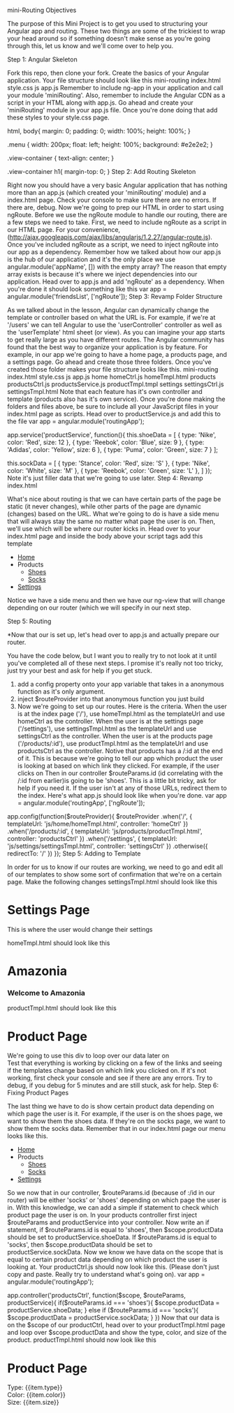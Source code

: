 mini-Routing
Objectives

The purpose of this Mini Project is to get you used to structuring your Angular app and routing. These two things are some of the trickiest to wrap your head around so if something doesn't make sense as you're going through this, let us know and we'll come over to help you.

Step 1: Angular Skeleton

Fork this repo, then clone your fork.
Create the basics of your Angular application. Your file structure should look like this
  mini-routing
    index.html
    style.css
    js
      app.js
Remember to include ng-app in your application and call your module 'miniRouting'. Also, remember to include the Angular CDN as a script in your HTML along with app.js. Go ahead and create your 'miniRouting' module in your app.js file. Once you're done doing that add these styles to your style.css page.

html, body{
  margin: 0;
  padding: 0;
  width: 100%;
  height: 100%;
}

.menu {
  width: 200px;
  float: left;
  height: 100%;
  background: #e2e2e2;
}

.view-container {
  text-align: center;
}

.view-container h1{
  margin-top: 0;
}
Step 2: Add Routing Skeleton

Right now you should have a very basic Angular application that has nothing more than an app.js (which created your 'miniRouting' module) and a index.html page. Check your console to make sure there are no errors. If there are, debug.
Now we're going to prep our HTML in order to start using ngRoute.
Before we use the ngRoute module to handle our routing, there are a few steps we need to take. First, we need to include ngRoute as a script in our HTML page. For your convenience, (http://ajax.googleapis.com/ajax/libs/angularjs/1.2.27/angular-route.js).
Once you've included ngRoute as a script, we need to inject ngRoute into our app as a dependency. Remember how we talked about how our app.js is the hub of our application and it's the only place we use angular.module('appName', []) with the empty array? The reason that empty array exists is because it's where we inject dependencies into our application. Head over to app.js and add 'ngRoute' as a dependency.
When you're done it should look something like this
var app = angular.module('friendsList', ['ngRoute']);
Step 3: Revamp Folder Structure

As we talked about in the lesson, Angular can dynamically change the template or controller based on what the URL is. For example, if we're at '/users' we can tell Angular to use the 'userController' controller as well as the 'userTemplate' html sheet (or view).
As you can imagine your app starts to get really large as you have different routes. The Angular community has found that the best way to organize your application is by feature. For example, in our app we're going to have a home page, a products page, and a settings page. Go ahead and create those three folders. Once you've created those folder makes your file structure looks like this.
  mini-routing
    index.html
    style.css
    js
      app.js
      home
        homeCtrl.js
        homeTmpl.html
      products
        productsCtrl.js
        productsService.js
        productTmpl.tmpl
      settings
        settingsCtrl.js
        settingsTmpl.html
Note that each feature has it's own controller and template (products also has it's own service). Once you're done making the folders and files above, be sure to include all your JavaScript files in your index.html page as scripts.
Head over to productService.js and add this to the file
var app = angular.module('routingApp');

app.service('productService', function(){
  this.shoeData = [
    {
      type: 'Nike',
      color: 'Red',
      size: 12
    },
    {
      type: 'Reebok',
      color: 'Blue',
      size: 9
    },
    {
      type: 'Adidas',
      color: 'Yellow',
      size: 6
    },
    {
      type: 'Puma',
      color: 'Green',
      size: 7
    }
  ];

  this.sockData = [
    {
      type: 'Stance',
      color: 'Red',
      size: 'S'
    },
    {
      type: 'Nike',
      color: 'White',
      size: 'M'
    },
    {
      type: 'Reebok',
      color: 'Green',
      size: 'L'
    },
  ]
});
Note it's just filler data that we're going to use later.
Step 4: Revamp index.html

What's nice about routing is that we can have certain parts of the page be static (it never changes), while other parts of the page are dynamic (changes) based on the URL. What we're going to do is have a side menu that will always stay the same no matter what page the user is on. Then, we'll use <ng-view></ng-view> which will be where our router kicks in.
Head over to your index.html page and inside the body above your script tags add this template
    <div class="menu">
      <ul>
        <li><a href="#/"> Home </a></li>
        <li>
          Products
          <ul>
            <li><a href="#/products/shoes">Shoes</a></li>
            <li><a href="#/products/socks">Socks</a></li>
          </ul>
        </li>
        <li><a href="#/settings"> Settings </a></li>
      </ul>
    </div>
    <div class="view-container">
      <ng-view></ng-view>
    </div>
Notice we have a side menu and then we have our ng-view that will change depending on our router (which we will specify in our next step.

Step 5: Routing

*Now that our <ng-view> is set up, let's head over to app.js and actually prepare our router.

You have the code below, but I want you to really try to not look at it until you've completed all of these next steps. I promise it's really not too tricky, just try your best and ask for help if you get stuck.
1) add a config property onto your app variable that takes in a anonymous function as it's only argument.
2) inject $routeProvider into that anonymous function you just build
3) Now we're going to set up our routes. Here is the criteria.
When the user is at the index page ('/'), use homeTmpl.html as the templateUrl and use homeCtrl as the controller.
When the user is at the settings page ('/settings'), use settingsTmpl.html as the templateUrl and use settingsCtrl as the controller.
When the user is at the products page ('/products/:id'), use productTmpl.html as the templateUrl and use productsCtrl as the controller. Notive that products has a /:id at the end of it. This is because we're going to tell our app which product the user is looking at based on which link they clicked. For example, if the user clicks on Then in our controller $routeParams.id (id correlating with the /:id from earlier)is going to be 'shoes'. This is a little bit tricky, ask for help if you need it.
If the user isn't at any of those URLs, redirect them to the index.
Here's what app.js should look like when you're done.
var app = angular.module('routingApp', ['ngRoute']);

app.config(function($routeProvider){
  $routeProvider
    .when('/', {
      templateUrl: 'js/home/homeTmpl.html',
      controller: 'homeCtrl'
    })
    .when('/products/:id', {
      templateUrl: 'js/products/productTmpl.html',
      controller: 'productsCtrl'
    })
    .when('/settings', {
      templateUrl: 'js/settings/settingsTmpl.html',
      controller: 'settingsCtrl'
    })
    .otherwise({
      redirectTo: '/'
    })
});
Step 5: Adding to Template

In order for us to know if our routes are working, we need to go and edit all of our templates to show some sort of confirmation that we're on a certain page. Make the following changes
settingsTmpl.html should look like this
<h1> Settings Page </h1>
<p> This is where the user would change their settings </p>
homeTmpl.html should look like this
<h1> Amazonia </h1>
<h3> Welcome to Amazonia </h3>
productTmpl.html should look like this
<h1> Product Page </h1>
<div> We're going to use this div to loop over our data later on</div>
Test that everything is working by clicking on a few of the links and seeing if the templates change based on which link you clicked on. If it's not working, first check your console and see if there are any errors. Try to debug, if you debug for 5 minutes and are still stuck, ask for help.
Step 6: Fixing Product Pages

The last thing we have to do is show certain product data depending on which page the user is it. For example, if the user is on the shoes page, we want to show them the shoes data. If they're on the socks page, we want to show them the socks data. Remember that in our index.html page our menu looks like this.
    <div class="menu">
      <ul>
        <li><a href="#/"> Home </a></li>
        <li>
          Products
          <ul>
            <li><a href="#/products/shoes">Shoes</a></li>
            <li><a href="#/products/socks">Socks</a></li>
          </ul>
        </li>
        <li><a href="#/settings"> Settings </a></li>
      </ul>
    </div>
So we now that in our controller, $routeParams.id (because of :/id in our router) will be either 'socks' or 'shoes' depending on which page the user is in. With this knowledge, we can add a simple if statement to check which product page the user is on.
In your products controller first inject $routeParams and productService into your controller.
Now write an if statement, if $routeParams.id is equal to 'shoes', then $scope.productData should be set to productService.shoeData. If $routeParams.id is equal to 'socks', then $scope.productData should be set to productService.sockData.
Now we know we have data on the scope that is equal to certain product data depending on which product the user is looking at.
Your productCtrl.js should now look like this. (Please don't just copy and paste. Really try to understand what's going on).
var app = angular.module('routingApp');

app.controller('productsCtrl', function($scope, $routeParams, productService){
  if($routeParams.id === 'shoes'){
    $scope.productData = productService.shoeData;
  } else if ($routeParams.id === 'socks'){
    $scope.productData = productService.sockData;
  }
})
Now that our data is on the $scope of our productCtrl, head over to your productTmpl.html page and loop over $scope.productData and show the type, color, and size of the product.
productTmpl.html should now look like this
<h1> Product Page </h1>
<div ng-repeat="item in productData">
    Type: {{item.type}} </br />
    Color: {{item.color}} </br />
    Size: {{item.size}} </br />
</div>